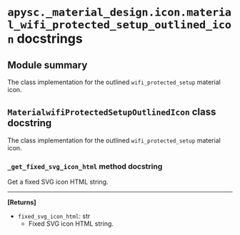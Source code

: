 # `apysc._material_design.icon.material_wifi_protected_setup_outlined_icon` docstrings

## Module summary

The class implementation for the outlined `wifi_protected_setup` material icon.

## `MaterialwifiProtectedSetupOutlinedIcon` class docstring

The class implementation for the outlined `wifi_protected_setup` material icon.

### `_get_fixed_svg_icon_html` method docstring

Get a fixed SVG icon HTML string.<hr>

**[Returns]**

- `fixed_svg_icon_html`: str
  - Fixed SVG icon HTML string.